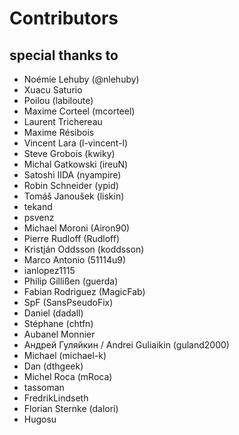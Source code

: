 # Contributors

## special thanks to
* Noémie Lehuby (@nlehuby)
* Xuacu Saturio
* Poilou (labiloute)
* Maxime Corteel (mcorteel)
* Laurent Trichereau
* Maxime Résibois
* Vincent Lara (l-vincent-l)
* Steve Grobois (kwiky)
* Michal Gatkowski (ireuN)
* Satoshi IIDA (nyampire)
* Robin Schneider (ypid)
* Tomáš Janoušek (liskin)
* tekand
* psvenz
* Michael Moroni (Airon90)
* Pierre Rudloff (Rudloff)
* Kristján Oddsson (koddsson)
* Marco Antonio (51114u9)
* ianlopez1115
* Philip Gillißen (guerda)
* Fabian Rodriguez (MagicFab)
* SpF (SansPseudoFix)
* Daniel (dadall)
* Stéphane (chtfn)
* Aubanel Monnier
* Андрей Гуляйкин / Andrei Guliaikin (guland2000)
* Michael (michael-k)
* Dan (dthgeek)
* Michel Roca (mRoca)
* tassoman
* FredrikLindseth
* Florian Sternke (dalori)
* Hugosu
